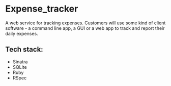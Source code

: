 # Expense_tracker

A web service for tracking expenses. Customers will use some kind of client software - a command line app, a GUI or a web app to track and report their daily expenses.


## Tech stack:
- Sinatra
- SQLite
- Ruby
- RSpec
